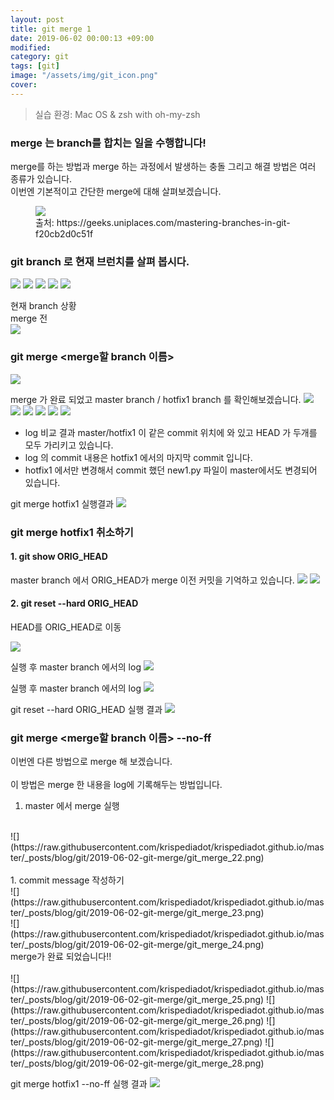 ```yaml
---
layout: post
title: git merge 1
date: 2019-06-02 00:00:13 +09:00
modified: 
category: git
tags: [git]
image: "/assets/img/git_icon.png"
cover: 
---
```


>실습 환경: Mac OS & zsh with oh-my-zsh

### merge 는 branch를 합치는 일을 수행합니다!<br>

merge를 하는 방법과 merge 하는 과정에서 발생하는 충돌 그리고 해결 방법은 여러 종류가 있습니다. <br>
이번엔 기본적이고 간단한 merge에 대해 살펴보겠습니다.<br>
<figure>
<img src="https://raw.githubusercontent.com/krispediadot/krispediadot.github.io/master/_posts/blog/git/2019-06-02-git-merge/git_merge_1.png">
<figcaption>출처: https://geeks.uniplaces.com/mastering-branches-in-git-f20cb2d0c51f</figcaption>
</figure>

### git branch 로 현재 브런치를 살펴 봅시다.
![](https://raw.githubusercontent.com/krispediadot/krispediadot.github.io/master/_posts/blog/git/2019-06-02-git-merge/git_merge_2.png)
![](https://raw.githubusercontent.com/krispediadot/krispediadot.github.io/master/_posts/blog/git/2019-06-02-git-merge/git_merge_3.png)
![](https://raw.githubusercontent.com/krispediadot/krispediadot.github.io/master/_posts/blog/git/2019-06-02-git-merge/git_merge_4.png)
![](https://raw.githubusercontent.com/krispediadot/krispediadot.github.io/master/_posts/blog/git/2019-06-02-git-merge/git_merge_5.png)
![](https://raw.githubusercontent.com/krispediadot/krispediadot.github.io/master/_posts/blog/git/2019-06-02-git-merge/git_merge_6.png)

현재 branch 상황<br>
merge 전 <br>
![](https://raw.githubusercontent.com/krispediadot/krispediadot.github.io/master/_posts/blog/git/2019-06-02-git-merge/git_merge_7.png)

### git merge <merge할 branch 이름>
![](https://raw.githubusercontent.com/krispediadot/krispediadot.github.io/master/_posts/blog/git/2019-06-02-git-merge/git_merge_8.png)

merge 가 완료 되었고 master branch / hotfix1 branch 를 확인해보겠습니다.
![](https://raw.githubusercontent.com/krispediadot/krispediadot.github.io/master/_posts/blog/git/2019-06-02-git-merge/git_merge_9.png)
![](https://raw.githubusercontent.com/krispediadot/krispediadot.github.io/master/_posts/blog/git/2019-06-02-git-merge/git_merge_10.png)
![](https://raw.githubusercontent.com/krispediadot/krispediadot.github.io/master/_posts/blog/git/2019-06-02-git-merge/git_merge_11.png)
![](https://raw.githubusercontent.com/krispediadot/krispediadot.github.io/master/_posts/blog/git/2019-06-02-git-merge/git_merge_12.png)
![](https://raw.githubusercontent.com/krispediadot/krispediadot.github.io/master/_posts/blog/git/2019-06-02-git-merge/git_merge_13.png)
![](https://raw.githubusercontent.com/krispediadot/krispediadot.github.io/master/_posts/blog/git/2019-06-02-git-merge/git_merge_14.png)

 - log 비교 결과 master/hotfix1 이 같은 commit 위치에 와 있고 HEAD 가 두개를 모두 가리키고 있습니다. 
- log 의 commit 내용은 hotfix1 에서의 마지막 commit 입니다.
- hotfix1 에서만 변경해서 commit 했던 new1.py 파일이 master에서도 변경되어 있습니다.

git merge hotfix1 실행결과
![](https://raw.githubusercontent.com/krispediadot/krispediadot.github.io/master/_posts/blog/git/2019-06-02-git-merge/git_merge_15.png)

### git merge hotfix1  취소하기
#### 1. git show ORIG_HEAD
master branch 에서 ORIG_HEAD가 merge 이전 커밋을 기억하고 있습니다.
![](https://raw.githubusercontent.com/krispediadot/krispediadot.github.io/master/_posts/blog/git/2019-06-02-git-merge/git_merge_16.png)
![](https://raw.githubusercontent.com/krispediadot/krispediadot.github.io/master/_posts/blog/git/2019-06-02-git-merge/git_merge_17.png)

#### 2. git reset --hard ORIG_HEAD
HEAD를 ORIG_HEAD로 이동

![](https://raw.githubusercontent.com/krispediadot/krispediadot.github.io/master/_posts/blog/git/2019-06-02-git-merge/git_merge_18.png)

실행 후 master branch 에서의 log
![](https://raw.githubusercontent.com/krispediadot/krispediadot.github.io/master/_posts/blog/git/2019-06-02-git-merge/git_merge_19.png)

실행 후 master branch 에서의 log
![](https://raw.githubusercontent.com/krispediadot/krispediadot.github.io/master/_posts/blog/git/2019-06-02-git-merge/git_merge_20.png)

git reset --hard ORIG_HEAD 실행 결과
![](https://raw.githubusercontent.com/krispediadot/krispediadot.github.io/master/_posts/blog/git/2019-06-02-git-merge/git_merge_21.png)

### git merge <merge할 branch 이름> --no-ff
이번엔 다른 방법으로 merge 해 보겠습니다. <br>
<br>
이 방법은 merge 한 내용을 log에 기록해두는 방법입니다.<br>
1. master 에서 merge 실행<br>
<br>
![](https://raw.githubusercontent.com/krispediadot/krispediadot.github.io/master/_posts/blog/git/2019-06-02-git-merge/git_merge_22.png)
<br><br>
1. commit message 작성하기<br>
![](https://raw.githubusercontent.com/krispediadot/krispediadot.github.io/master/_posts/blog/git/2019-06-02-git-merge/git_merge_23.png)
<br>
![](https://raw.githubusercontent.com/krispediadot/krispediadot.github.io/master/_posts/blog/git/2019-06-02-git-merge/git_merge_24.png)
<br>
merge가 완료 되었습니다!!<br>
<br>
![](https://raw.githubusercontent.com/krispediadot/krispediadot.github.io/master/_posts/blog/git/2019-06-02-git-merge/git_merge_25.png)
![](https://raw.githubusercontent.com/krispediadot/krispediadot.github.io/master/_posts/blog/git/2019-06-02-git-merge/git_merge_26.png)
![](https://raw.githubusercontent.com/krispediadot/krispediadot.github.io/master/_posts/blog/git/2019-06-02-git-merge/git_merge_27.png)
![](https://raw.githubusercontent.com/krispediadot/krispediadot.github.io/master/_posts/blog/git/2019-06-02-git-merge/git_merge_28.png)

git merge hotfix1 --no-ff 실행 결과
![](https://raw.githubusercontent.com/krispediadot/krispediadot.github.io/master/_posts/blog/git/2019-06-02-git-merge/git_merge_29.png)

